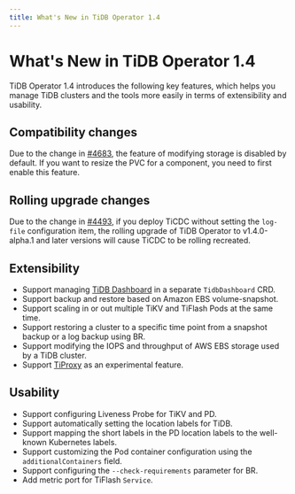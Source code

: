 ```yaml
---
title: What's New in TiDB Operator 1.4
---
```


# What's New in TiDB Operator 1.4

TiDB Operator 1.4 introduces the following key features, which helps you manage TiDB clusters and the tools more easily in terms of extensibility and usability.

## Compatibility changes

Due to the change in [#4683](https://github.com/pingcap/tidb-operator/pull/4683), the feature of modifying storage is disabled by default. If you want to resize the PVC for a component, you need to first enable this feature.

## Rolling upgrade changes

Due to the change in [#4493](https://github.com/pingcap/tidb-operator/pull/4494), if you deploy TiCDC without setting the `log-file` configuration item, the rolling upgrade of TiDB Operator to v1.4.0-alpha.1 and later versions will cause TiCDC to be rolling recreated.

## Extensibility

- Support managing [TiDB Dashboard](https://github.com/pingcap/tidb-dashboard) in a separate `TidbDashboard` CRD.
- Support backup and restore based on Amazon EBS volume-snapshot.
- Support scaling in or out multiple TiKV and TiFlash Pods at the same time.
- Support restoring a cluster to a specific time point from a snapshot backup or a log backup using BR.
- Support modifying the IOPS and throughput of AWS EBS storage used by a TiDB cluster.
- Support [TiProxy](https://github.com/pingcap/tiproxy) as an experimental feature.

## Usability

- Support configuring Liveness Probe for TiKV and PD.
- Support automatically setting the location labels for TiDB.
- Support mapping the short labels in the PD location labels to the well-known Kubernetes labels.
- Support customizing the Pod container configuration using the `additionalContainers` field.
- Support configuring the `--check-requirements` parameter for BR.
- Add metric port for TiFlash `Service`.
